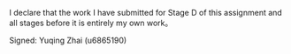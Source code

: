 I declare that the work I have submitted for Stage D of this assignment and all stages before it is entirely my own work。

Signed: Yuqing Zhai (u6865190)
